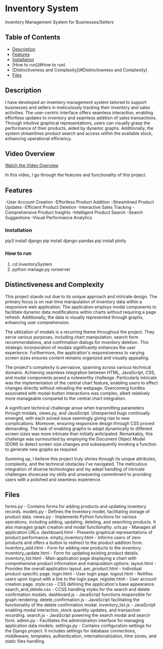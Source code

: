 # Inventory System
Inventory Management System for Businesses/Sellers


## Table of Contents
- [Description](#Description)
- [Features](#Features)
- [Installation](#Installation)
- [How to run](#How to run)
- [Distinctiveness and Complexity](#Distinctiveness and Complexity)
- [Files](#Files)


## Description
I have developed an inventory management system tailored to support businesses and sellers in meticulously tracking their inventory and sales activities. The user-centric interface offers seamless interaction, enabling effortless updates to inventory and seamless addition of sales transactions. Through intuitive graphical representations, users can visually grasp the performance of their products, aided by dynamic graphs. Additionally, the system streamlines product search and access within the available stock, enhancing operational efficiency.


## Video Overview
[Watch the Video Overview](https://youtu.be/9AFGgIo1nNA)

In this video, I go through the features and functionality of this project.


## Features
-User Account Creation
-Effortless Product Addition
-Streamlined Product Updates
-Efficient Product Deletion
-Interactive Sales Tracking
-Comprehensive Product Insights
-Intelligent Product Search
-Search Suggestions
-Visual Performance Analytics

### Installation
pip3 install django
pip install django-pandas
pip install plotly


### How to run
1. cd inventorySystem
2. python manage.py runserver

## Distinctiveness and Complexity
This project stands out due to its unique approach and intricate design. The primary focus is on real-time manipulation of inventory data within a responsive web application. The application employs modal components to facilitate dynamic data modifications within charts without requiring a page refresh. Additionally, the data is visually represented through graphs, enhancing user comprehension.

The utilization of modals is a recurring theme throughout the project. They serve various purposes, including chart manipulation, search form recommendations, and confirmation dialogs for inventory deletion. This strategic incorporation of modals significantly enhances the user experience. Furthermore, the application's responsiveness to varying screen sizes ensures content remains organized and visually appealing.

The project's complexity is pervasive, spanning across various technical domains. Achieving seamless integration between HTML, JavaScript, CSS, and modal components posed a noteworthy challenge. Particularly intricate was the implementation of the central chart feature, enabling users to effect changes directly without reloading the webpage. Overcoming hurdles associated with modal-button interactions was complex, albeit relatively more manageable compared to the central chart integration.

A significant technical challenge arose when transmitting parameters through modals, views.py, and JavaScript. Unexpected bugs continually emerged, with each solved issue seemingly giving rise to new complications. Moreover, ensuring responsive design through CSS proved demanding. The task of enabling graphs to adapt dynamically to different screen sizes was more intricate than initially anticipated. Remarkably, this challenge was surmounted by employing the Document Object Model (DOM) to detect screen size changes and subsequently invoking a function to generate new graphs as required.

Summing up, I believe this project truly shines through its unique attributes, complexity, and the technical obstacles I've navigated. The meticulous integration of diverse technologies and my adept handling of intricate challenges showcase my skills and unwavering commitment to providing users with a polished and seamless experience.


## Files
forms.py - Contains forms for adding products and updating inventory records.
models.py - Defines the Inventory model, facilitating storage of product data.
views.py - Implements Python functions for various operations, including adding, updating, deleting, and searching products. It also manages graph creation and modal functionality.
urls.py -  Manages all application URLs.
dashboard.html - Presents graphical representations of product performance.
empty_inventory.html - Informs users of zero products and offers a button to redirect to the product addition form.
inventory_add.html -  Form for adding new products to the inventory.
inventory_update.html - Form for updating existing product details.
inventory_list.html - Main application page displaying a chart with comprehensive product information and manipulation options.
layout.html - Provides the overall application layout.
per_product.html - Individual product-specific page.
login.html - User login page.
logout.html - Notifies users upon logout with a link to the login page.
register.html - User account creation page.
style.css - CSS defining the application's base appearance.
search_and_delete.css - CCSS handling styles for the search and delete confirmation modals.
dashboard.js - JavaScript functions responsible for graph rendering.
delete_confirmation.js - JavaScript facilitating the functionality of the delete confirmation modal.
inventory_list.js - JavaScript enabling modal interaction, stock quantity updates, and transaction recording.
search.js - JavaScript powering the search modal and search form.
admin.py - Facilitates the administration interface for managing application data models.
settings.py - Contains configuration settings for the Django project. It includes settings for database connections, middleware, templates, authentication, internationalization, time zones, and static files handling.
